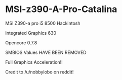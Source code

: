 # MSI-z390-A-Pro-Catalina

MSI Z390-a pro i5 8500 Hackintosh

Integrated Graphics 630

Opencore 0.7.8

SMBIOS Values HAVE BEEN REMOVED

Full Graphics Acceleration!!

Credit to /u/nobbylobo on reddit!
